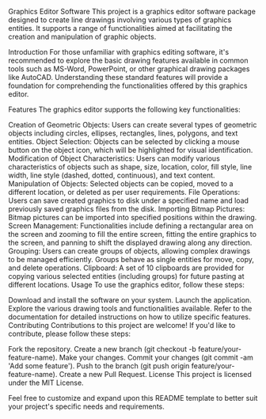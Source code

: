 Graphics Editor Software
This project is a graphics editor software package designed to create line drawings involving various types of graphics entities. It supports a range of functionalities aimed at facilitating the creation and manipulation of graphic objects.

Introduction
For those unfamiliar with graphics editing software, it's recommended to explore the basic drawing features available in common tools such as MS-Word, PowerPoint, or other graphical drawing packages like AutoCAD. Understanding these standard features will provide a foundation for comprehending the functionalities offered by this graphics editor.

Features
The graphics editor supports the following key functionalities:

Creation of Geometric Objects: Users can create several types of geometric objects including circles, ellipses, rectangles, lines, polygons, and text entities.
Object Selection: Objects can be selected by clicking a mouse button on the object icon, which will be highlighted for visual identification.
Modification of Object Characteristics: Users can modify various characteristics of objects such as shape, size, location, color, fill style, line width, line style (dashed, dotted, continuous), and text content.
Manipulation of Objects: Selected objects can be copied, moved to a different location, or deleted as per user requirements.
File Operations: Users can save created graphics to disk under a specified name and load previously saved graphics files from the disk.
Importing Bitmap Pictures: Bitmap pictures can be imported into specified positions within the drawing.
Screen Management: Functionalities include defining a rectangular area on the screen and zooming to fill the entire screen, fitting the entire graphics to the screen, and panning to shift the displayed drawing along any direction.
Grouping: Users can create groups of objects, allowing complex drawings to be managed efficiently. Groups behave as single entities for move, copy, and delete operations.
Clipboard: A set of 10 clipboards are provided for copying various selected entities (including groups) for future pasting at different locations.
Usage
To use the graphics editor, follow these steps:

Download and install the software on your system.
Launch the application.
Explore the various drawing tools and functionalities available.
Refer to the documentation for detailed instructions on how to utilize specific features.
Contributing
Contributions to this project are welcome! If you'd like to contribute, please follow these steps:

Fork the repository.
Create a new branch (git checkout -b feature/your-feature-name).
Make your changes.
Commit your changes (git commit -am 'Add some feature').
Push to the branch (git push origin feature/your-feature-name).
Create a new Pull Request.
License
This project is licensed under the MIT License.

Feel free to customize and expand upon this README template to better suit your project's specific needs and requirements.
